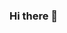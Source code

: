 ### Hi there 👋

<!--
**byAyy/byAyy** is a ✨ _special_ ✨ repository because its `README.md` (this file) appears on your GitHub profile.

Here are some ideas to get you started:

- 🔭 I’m currently STOOPID ...
- 🌱 I’m currently learning JavaScript ...
- 👯 I’m looking to collaborate on "NOTHING" ...
- 🤔 I’m looking for help with "IDK" ...
- 💬 Ask me about "NOTHING" ...
- 📫 How to reach me: [here](https://www.instagram.com/aymanooov/) ...
- 😄 Pronouns: He/His ...
- ⚡ Fun fact: "IM DUMB" ...
-->
